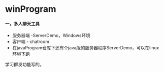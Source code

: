 # winProgram

#### 一，多人聊天工具

- 服务器端 -ServerDemo，Windows环境
- 客户端 - chatroom
- 在javaProgram仓库下还有个java版的服务器程序ServerDemo，可以在linux环境下跑

学习群发功能写的。